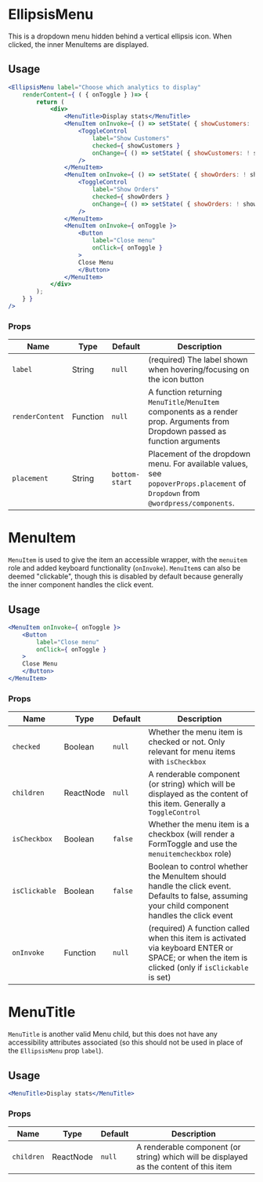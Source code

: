 EllipsisMenu
===

This is a dropdown menu hidden behind a vertical ellipsis icon. When clicked, the inner MenuItems are displayed.

## Usage

```jsx
<EllipsisMenu label="Choose which analytics to display"
	renderContent={ ( { onToggle } )=> {
		return (
			<div>
				<MenuTitle>Display stats</MenuTitle>
				<MenuItem onInvoke={ () => setState( { showCustomers: ! showCustomers } ) }>
					<ToggleControl
						label="Show Customers"
						checked={ showCustomers }
						onChange={ () => setState( { showCustomers: ! showCustomers } ) }
					/>
				</MenuItem>
				<MenuItem onInvoke={ () => setState( { showOrders: ! showOrders } ) }>
					<ToggleControl
						label="Show Orders"
						checked={ showOrders }
						onChange={ () => setState( { showOrders: ! showOrders } ) }
					/>
				</MenuItem>
				<MenuItem onInvoke={ onToggle }>
					<Button
						label="Close menu"
						onClick={ onToggle }
					>
					Close Menu
					</Button>
				</MenuItem>
			</div>
		);
	} }
/>
```

### Props

Name | Type | Default | Description
--- | --- | --- | ---
`label` | String | `null` | (required) The label shown when hovering/focusing on the icon button
`renderContent` | Function | `null` | A function returning `MenuTitle`/`MenuItem` components as a render prop. Arguments from Dropdown passed as function arguments
`placement` | String | `bottom-start` | Placement of the dropdown menu. For available values, see `popoverProps.placement` of `Dropdown` from `@wordpress/components`.


MenuItem
===

`MenuItem` is used to give the item an accessible wrapper, with the `menuitem` role and added keyboard functionality (`onInvoke`).
`MenuItem`s can also be deemed "clickable", though this is disabled by default because generally the inner component handles
the click event.

## Usage

```jsx
<MenuItem onInvoke={ onToggle }>
	<Button
		label="Close menu"
		onClick={ onToggle }
	>
	Close Menu
	</Button>
</MenuItem>
```

### Props

Name | Type | Default | Description
--- | --- | --- | ---
`checked` | Boolean | `null` | Whether the menu item is checked or not. Only relevant for menu items with `isCheckbox`
`children` | ReactNode | `null` | A renderable component (or string) which will be displayed as the content of this item. Generally a `ToggleControl`
`isCheckbox` | Boolean | `false` | Whether the menu item is a checkbox (will render a FormToggle and use the `menuitemcheckbox` role)
`isClickable` | Boolean | `false` | Boolean to control whether the MenuItem should handle the click event. Defaults to false, assuming your child component handles the click event
`onInvoke` | Function | `null` | (required) A function called when this item is activated via keyboard ENTER or SPACE; or when the item is clicked (only if `isClickable` is set)


MenuTitle
===

`MenuTitle` is another valid Menu child, but this does not have any accessibility attributes associated
(so this should not be used in place of the `EllipsisMenu` prop `label`).

## Usage

```jsx
<MenuTitle>Display stats</MenuTitle>
```

### Props

Name | Type | Default | Description
--- | --- | --- | ---
`children` | ReactNode | `null` | A renderable component (or string) which will be displayed as the content of this item
